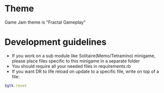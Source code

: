 # Theme

Game Jam theme is "Fractal Gameplay"

# Development guidelines

- If you work on a sub module like Solitaire(Memo/Tetramino) minigame, please place files specific to this minigame in a separate folder
- You should require all your needed files in requirements.rb
- If you want DR to life reload on update to a specific file, write on top of a file:

```ruby
$gtk.reset
```
